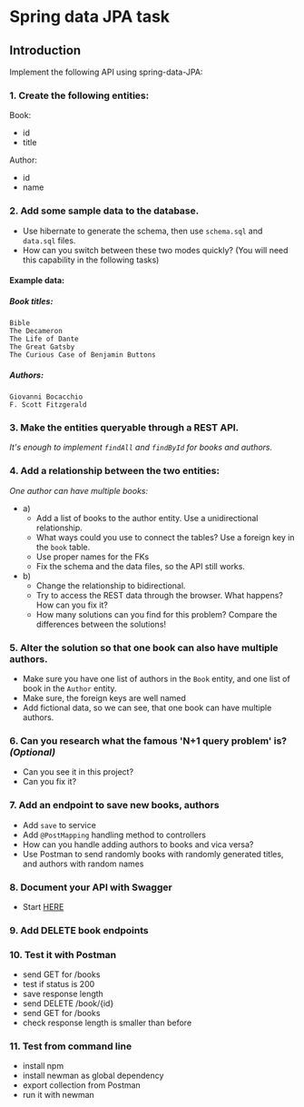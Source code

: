 # Spring data JPA task

## Introduction

Implement the following API using spring-data-JPA:

### 1. Create the following entities:

Book:
- id
- title

Author:
- id
- name

### 2. Add some sample data to the database.

- Use hibernate to generate the schema, then use `schema.sql` and `data.sql` files.
- How can you switch between these two modes quickly? (You will need this capability in the following tasks)

#### Example data:
##### Book titles:
  ```
  Bible
  The Decameron
  The Life of Dante
  The Great Gatsby
  The Curious Case of Benjamin Buttons
  ```

##### Authors:
  ```
  Giovanni Bocacchio
  F. Scott Fitzgerald
  ```
### 3. Make the entities queryable through a REST API.
*It's enough to implement `findAll` and `findById` for books and authors.*


### 4. Add a relationship between the two entities:
*One author can have multiple books:*
* a)
    - Add a list of books to the author entity. Use a unidirectional relationship.
    - What ways could you use to connect the tables? Use a foreign key in the `book` table.
    - Use proper names for the FKs
    - Fix the schema and the data files, so the API still works.
* b)
    - Change the relationship to bidirectional.
    - Try to access the REST data through the browser. What happens? How can you fix it?
    - How many solutions can you find for this problem? Compare the differences between the solutions!

### 5. Alter the solution so that one book can also have multiple authors.
- Make sure you have one list of authors in the `Book` entity, and one list of book in the `Author` entity.
- Make sure, the foreign keys are well named
- Add fictional data, so we can see, that one book can have multiple authors.

### 6. Can you research what the famous 'N+1 query problem' is? *(Optional)*
- Can you see it in this project?
- Can you fix it?

### 7. Add an endpoint to save new books, authors
- Add `save` to service
- Add `@PostMapping` handling method to controllers
- How can you handle adding authors to books and vica versa?
- Use Postman to send randomly books with randomly generated titles, and authors with random names

### 8. Document your API with Swagger
- Start [HERE](https://springdoc.org/)

### 9. Add DELETE book endpoints

### 10. Test it with Postman
- send GET for /books
- test if status is 200
- save response length
- send DELETE /book/{id}
- send GET for /books
- check response length is smaller than before

### 11. Test from command line
- install npm
- install newman as global dependency
- export collection from Postman
- run it with newman
